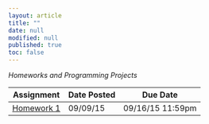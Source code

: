 ```yaml
---
layout: article
title: ""
date: null
modified: null
published: true
toc: false
---
```


*Homeworks and Programming Projects*

Assignment | Date Posted | Due Date
---------- | ----------- | --------
[Homework 1]() | 09/09/15         | 09/16/15 11:59pm

<!--
[Homework 2](http://enee459c.github.io/homeworks/hw2.pdf) | 09/26/14         | 10/10/14 11:59pm     
[Homework 3](http://enee459c.github.io/homeworks/hw3.pdf) | 10/17/14         | 10/31/14 11:59pm     
[Homework 4](http://enee459c.github.io/homeworks/hw4.pdf) | 11/07/14         | 11/26/14 11:59pm
[Homework 5](http://enee459c.github.io/homeworks/hw5.pdf) | 11/27/14         | 12/11/14 11:59pm
-->
